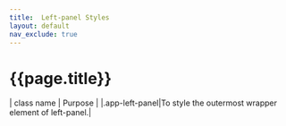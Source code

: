 ```yaml
---
title:  Left-panel Styles
layout: default
nav_exclude: true
---
```

# {{page.title}}

| class name  | Purpose |
|.app-left-panel|To style the outermost wrapper element of left-panel.|
